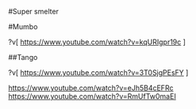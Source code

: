 #Super smelter



#Mumbo

?v[
https://www.youtube.com/watch?v=kqURIgpr19c
]

##Tango

?v[
https://www.youtube.com/watch?v=3T0SjgPEsFY
]

https://www.youtube.com/watch?v=eJh5B4cEFRc
https://www.youtube.com/watch?v=RmUfTw0maEI